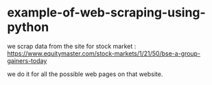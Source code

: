 # example-of-web-scraping-using-python

we scrap data from the site for stock market : 
  https://www.equitymaster.com/stock-markets/1/21/50/bse-a-group-gainers-today
  
 we do it for all the possible web  pages on that website.
